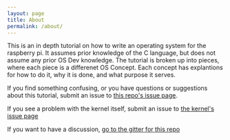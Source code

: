 ```yaml
---
layout: page
title: About
permalink: /about/
---
```

This is an in depth tutorial on how to write an operating system for the raspberry pi. It assumes prior knowledge of the C language, but does not assume any prior OS Dev
knowledge. The tutorial is broken up into pieces, where each piece is a differenet OS Concept. Each concept has explantions for how to do it, why it is done, and what
purpose it serves.

If you find something confusing, or you have questions or suggestions about this tutorial, submit an issue to [this repo's issue
page](https://github.com/jsandler18/jsandler18.github.io/issues).

If you see a problem with the kernel itself, submit an issue to [the kernel's issue page](https://github.com/jsandler18/raspi-kernel/issues)

If you want to have a discussion, [go to the gitter for this repo](https://gitter.im/raspi-kernel/Lobby?utm_source=share-link&utm_medium=link&utm_campaign=share-link)

